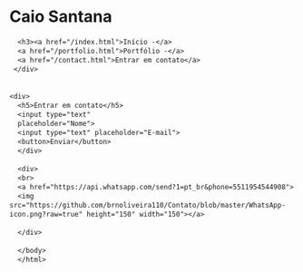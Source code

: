 # Caio Santana

<html>
  <body>
    <div>
      
      <h3><a href="/index.html">Início -</a> 
      <a href="/portfolio.html">Portfólio -</a> 
      <a href="/contact.html">Entrar em contato</a>
     </div>

    
    <div>
      <h5>Entrar em contato</h5>
      <input type="text"
      placeholder="Nome">
      <input type="text" placeholder="E-mail">
      <button>Enviar</button>
      </div>
      
      <div>
      <br>     
      <a href="https://api.whatsapp.com/send?1=pt_br&phone=5511954544908">
      <img src="https://github.com/brnoliveira110/Contato/blob/master/WhatsApp-icon.png?raw=true" height="150" width="150"></a>
      
      </div>
      
      </body>
      </html>
